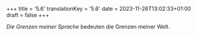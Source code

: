 +++
title = '5.6'
translationKey = '5.6'
date = 2023-11-26T13:02:33+01:00
draft = false
+++

<em class="germph">Die Grenzen meiner Sprache</em> bedeuten die Grenzen meiner Welt.
